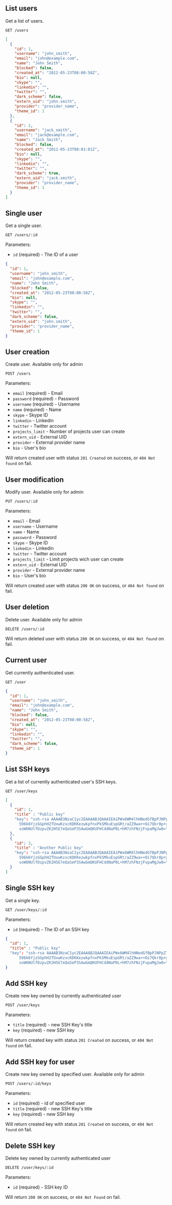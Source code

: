 ## List users

Get a list of users.

```
GET /users
```

```json
[
  {
    "id": 1,
    "username": "john_smith",
    "email": "john@example.com",
    "name": "John Smith",
    "blocked": false,
    "created_at": "2012-05-23T08:00:58Z",
    "bio": null,
    "skype": "",
    "linkedin": "",
    "twitter": "",
    "dark_scheme": false,
    "extern_uid": "john.smith",
    "provider": "provider_name",
    "theme_id": 1
  },
  {
    "id": 2,
    "username": "jack_smith",
    "email": "jack@example.com",
    "name": "Jack Smith",
    "blocked": false,
    "created_at": "2012-05-23T08:01:01Z",
    "bio": null,
    "skype": "",
    "linkedin": "",
    "twitter": "",
    "dark_scheme": true,
    "extern_uid": "jack.smith",
    "provider": "provider_name",
    "theme_id": 1
  }
]
```

## Single user

Get a single user.

```
GET /users/:id
```

Parameters:

+ `id` (required) - The ID of a user

```json
{
  "id": 1,
  "username": "john_smith",
  "email": "john@example.com",
  "name": "John Smith",
  "blocked": false,
  "created_at": "2012-05-23T08:00:58Z",
  "bio": null,
  "skype": "",
  "linkedin": "",
  "twitter": "",
  "dark_scheme": false,
  "extern_uid": "john.smith",
  "provider": "provider_name",
  "theme_id": 1
}
```

## User creation
Create user. Available only for admin

```
POST /users
```

Parameters:
+ `email` (required)                  - Email
+ `password` (required)               - Password
+ `username` (required)               - Username
+ `name` (required)                   - Name
+ `skype`                             - Skype ID
+ `linkedin`                          - Linkedin
+ `twitter`                           - Twitter account
+ `projects_limit`                    - Number of projects user can create
+ `extern_uid`                        - External UID
+ `provider`                          - External provider name
+ `bio`                               - User's bio

Will return created user with status `201 Created` on success, or `404 Not
found` on fail.

## User modification
Modify user. Available only for admin

```
PUT /users/:id
```

Parameters:
+ `email`                             - Email
+ `username`                          - Username
+ `name`                              - Name
+ `password`                          - Password
+ `skype`                             - Skype ID
+ `linkedin`                          - Linkedin
+ `twitter`                           - Twitter account
+ `projects_limit`                    - Limit projects wich user can create
+ `extern_uid`                        - External UID
+ `provider`                          - External provider name
+ `bio`                               - User's bio


Will return created user with status `200 OK` on success, or `404 Not
found` on fail.

## User deletion
Delete user. Available only for admin

```
DELETE /users/:id
```

Will return deleted user with status `200 OK` on success, or `404 Not
found` on fail.

## Current user

Get currently authenticated user.

```
GET /user
```

```json
{
  "id": 1,
  "username": "john_smith",
  "email": "john@example.com",
  "name": "John Smith",
  "blocked": false,
  "created_at": "2012-05-23T08:00:58Z",
  "bio": null,
  "skype": "",
  "linkedin": "",
  "twitter": "",
  "dark_scheme": false,
  "theme_id": 1
}
```

## List SSH keys

Get a list of currently authenticated user's SSH keys.

```
GET /user/keys
```

```json
[
  {
    "id": 1,
    "title" : "Public key"
    "key": "ssh-rsa AAAAB3NzaC1yc2EAAAABJQAAAIEAiPWx6WM4lhHNedGfBpPJNPpZ7yKu+dnn1SJejgt4
      596k6YjzGGphH2TUxwKzxcKDKKezwkpfnxPkSMkuEspGRt/aZZ9wa++Oi7Qkr8prgHc4
      soW6NUlfDzpvZK2H5E7eQaSeP3SAwGmQKUFHCddNaP0L+hM7zhFNzjFvpaMgJw0=",
  },
  {
    "id": 3,
    "title" : "Another Public key"
    "key": "ssh-rsa AAAAB3NzaC1yc2EAAAABJQAAAIEAiPWx6WM4lhHNedGfBpPJNPpZ7yKu+dnn1SJejgt4
      596k6YjzGGphH2TUxwKzxcKDKKezwkpfnxPkSMkuEspGRt/aZZ9wa++Oi7Qkr8prgHc4
      soW6NUlfDzpvZK2H5E7eQaSeP3SAwGmQKUFHCddNaP0L+hM7zhFNzjFvpaMgJw0="
  }
]
```

## Single SSH key

Get a single key.

```
GET /user/keys/:id
```

Parameters:

+ `id` (required) - The ID of an SSH key

```json
{
  "id": 1,
  "title" : "Public key"
  "key": "ssh-rsa AAAAB3NzaC1yc2EAAAABJQAAAIEAiPWx6WM4lhHNedGfBpPJNPpZ7yKu+dnn1SJejgt4
      596k6YjzGGphH2TUxwKzxcKDKKezwkpfnxPkSMkuEspGRt/aZZ9wa++Oi7Qkr8prgHc4
      soW6NUlfDzpvZK2H5E7eQaSeP3SAwGmQKUFHCddNaP0L+hM7zhFNzjFvpaMgJw0="
}
```
## Add SSH key

Create new key owned by currently authenticated user

```
POST /user/keys
```

Parameters:

+ `title` (required) - new SSH Key's title
+ `key` (required) - new SSH key

Will return created key with status `201 Created` on success, or `404 Not
found` on fail.

## Add SSH key for user

Create new key owned by specified user. Available only for admin

```
POST /users/:id/keys
```

Parameters:

+ `id` (required) - id of specified user
+ `title` (required) - new SSH Key's title
+ `key` (required) - new SSH key

Will return created key with status `201 Created` on success, or `404 Not
found` on fail.

## Delete SSH key

Delete key owned by currently authenticated user

```
DELETE /user/keys/:id
```

Parameters:

+ `id` (required) - SSH key ID

Will return `200 OK` on success, or `404 Not Found` on fail.
